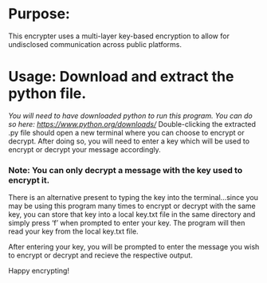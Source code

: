 # Purpose:
This encrypter uses a multi-layer key-based encryption to allow for undisclosed communication across public platforms.

# Usage: Download and extract the python file.
*You will need to have downloaded python to run this program. You can do so here: https://www.python.org/downloads/*
Double-clicking the extracted .py file should open a new terminal where you can choose to encrypt or decrypt. After doing so, you will need to enter a key which will be used to encrypt or decrypt your message accordingly.

### Note: You can only decrypt a message with the key used to encrypt it.
There is an alternative present to typing the key into the terminal…since you may be using this program many times to encrypt or decrypt with the same key, you can store that key into a local key.txt file in the same directory and simply press ‘f’ when prompted to enter your key. The program will then read your key from the local key.txt file.

After entering your key, you will be prompted to enter the message you wish to encrypt or decrypt and recieve the respective output.

Happy encrypting!

